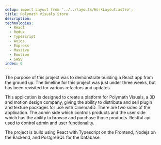 ```yaml
---
setup: import Layout from '../../layouts/WorkLayout.astro';
title: Polymath Visuals Store
description: 
technologies:
  - React
  - Redux
  - Typescript
  - Axios
  - Express
  - Massive
  - Emotion
  - SASS
index: 0
---
```


The purpose of this project was to demonstrate building a React app from the ground up. The timeline for this project was just under three weeks, but has been revisited for various refactors and updates.

This application is designed to create a platform for Polymath Visuals, a 3D and motion design company, giving the ability to distribute and sell plugin and texture packages for use with Cinema4D. There are two sides of the application. The admin side which controls products and the user side which has the ability to browse and purchase those products. Restful api used to control admin and user functionality.

The project is build using React with Typescript on the Frontend, Nodejs on the Backend, and PostgreSQL for the Database. 